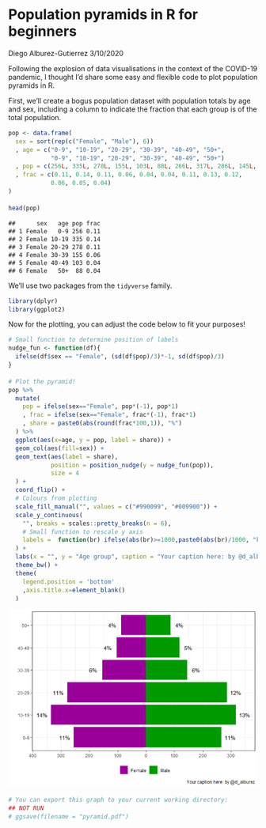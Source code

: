 Population pyramids in R for beginners
================
Diego Alburez-Gutierrez
3/10/2020

Following the explosion of data visualisations in the context of the
COVID-19 pandemic, I thought I’d share some easy and flexible code to
plot population pyramids in R.

First, we’ll create a bogus population dataset with population totals by
age and sex, including a column to indicate the fraction that each group
is of the total population.

``` r
pop <- data.frame(
  sex = sort(rep(c("Female", "Male"), 6))
  , age = c("0-9", "10-19", "20-29", "30-39", "40-49", "50+", 
            "0-9", "10-19", "20-29", "30-39", "40-49", "50+")
  , pop = c(256L, 335L, 278L, 155L, 103L, 88L, 266L, 317L, 286L, 145L, 118L, 87L)
  , frac = c(0.11, 0.14, 0.11, 0.06, 0.04, 0.04, 0.11, 0.13, 0.12, 
            0.06, 0.05, 0.04)
)

head(pop)
```

    ##      sex   age pop frac
    ## 1 Female   0-9 256 0.11
    ## 2 Female 10-19 335 0.14
    ## 3 Female 20-29 278 0.11
    ## 4 Female 30-39 155 0.06
    ## 5 Female 40-49 103 0.04
    ## 6 Female   50+  88 0.04

We’ll use two packages from the `tidyverse` family.

``` r
library(dplyr)
library(ggplot2)
```

Now for the plotting, you can adjust the code below to fit your
purposes\!

``` r
# Small function to determine position of labels
nudge_fun <- function(df){
  ifelse(df$sex == "Female", (sd(df$pop)/3)*-1, sd(df$pop)/3)
}

# Plot the pyramid!
pop %>%
  mutate(
    pop = ifelse(sex=="Female", pop*(-1), pop*1)
    , frac = ifelse(sex=="Female", frac*(-1), frac*1)
    , share = paste0(abs(round(frac*100,1)), "%")
  ) %>% 
  ggplot(aes(x=age, y = pop, label = share)) +
  geom_col(aes(fill=sex)) +
  geom_text(aes(label = share),
            position = position_nudge(y = nudge_fun(pop)),
            size = 4
  ) +
  coord_flip() +
  # Colours from plotting
  scale_fill_manual("", values = c("#990099", "#009900")) +
  scale_y_continuous(
    "", breaks = scales::pretty_breaks(n = 6),
    # Small function to rescale y axis
    labels =  function(br) ifelse(abs(br)>=1000,paste0(abs(br)/1000, "k"), abs(br))
  ) +
  labs(x = "", y = "Age group", caption = "Your caption here: by @d_alburez") +
  theme_bw() +
  theme(
    legend.position = 'bottom'
    ,axis.title.x=element_blank()
  )
```

![Population Pyramid](/img/unnamed-chunk-3-1.png)<!-- -->

``` r
# You can export this graph to your current working directory:
## NOT RUN
# ggsave(filename = "pyramid.pdf")
```
